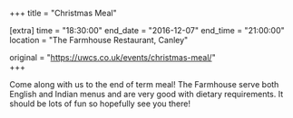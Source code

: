+++
title = "Christmas Meal"

[extra]
time = "18:30:00"
end_date = "2016-12-07"
end_time = "21:00:00"
location = "The Farmhouse Restaurant, Canley"

original = "https://uwcs.co.uk/events/christmas-meal/"    
+++

Come along with us to the end of term meal\! The Farmhouse serve both English and Indian menus and are very good with dietary requirements. It should be lots of fun so hopefully see you there\!

